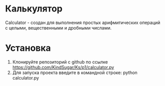 # Калькулятор
Calculator - создан для выполнения простых арифмитических операций с целыми, вещественными и дробными числами.
# Установка
1. Клонируйте репозиторий с github по ссылке https://github.com/KindSugar/Ks/p1/calculator.py
2. Для запуска проекта введите в командной строке: python calculator.py
